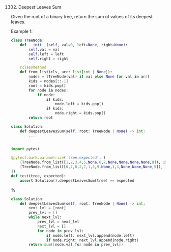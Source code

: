 <!--
The MIT License (MIT)

Copyright (c) 2023-2025 Almaz Ilaletdinov <a.ilaletdinov@yandex.ru>

Permission is hereby granted, free of charge, to any person obtaining a copy
of this software and associated documentation files (the "Software"), to deal
in the Software without restriction, including without limitation the rights
to use, copy, modify, merge, publish, distribute, sublicense, and/or sell
copies of the Software, and to permit persons to whom the Software is
furnished to do so, subject to the following conditions:

The above copyright notice and this permission notice shall be included in all
copies or substantial portions of the Software.

THE SOFTWARE IS PROVIDED "AS IS", WITHOUT WARRANTY OF ANY KIND,
EXPRESS OR IMPLIED, INCLUDING BUT NOT LIMITED TO THE WARRANTIES OF
MERCHANTABILITY, FITNESS FOR A PARTICULAR PURPOSE AND NONINFRINGEMENT.
IN NO EVENT SHALL THE AUTHORS OR COPYRIGHT HOLDERS BE LIABLE FOR ANY CLAIM,
DAMAGES OR OTHER LIABILITY, WHETHER IN AN ACTION OF CONTRACT, TORT OR
OTHERWISE, ARISING FROM, OUT OF OR IN CONNECTION WITH THE SOFTWARE OR THE USE
OR OTHER DEALINGS IN THE SOFTWARE.
-->
1302. Deepest Leaves Sum

Given the root of a binary tree, return the sum of values of its deepest leaves.
 
Example 1:

```python
class TreeNode:
    def __init__(self, val=0, left=None, right=None):
        self.val = val
        self.left = left
        self.right = right

    @classmethod
    def from_list(cls, arr: list[int | None]):
        nodes = [TreeNode(val) if val else None for val in arr]
        kids = nodes[::-1]
        root = kids.pop()
        for node in nodes:
            if node:
                if kids:
                    node.left = kids.pop()
                if kids:
                    node.right = kids.pop()
        return root

class Solution:
    def deepestLeavesSum(self, root: TreeNode | None) -> int:
        ...


import pytest

@pytest.mark.parametrize('tree,expected', [
    (TreeNode.from_list([1,2,3,4,5,None,6,7,None,None,None,None,8]), 15),
    (TreeNode.from_list([6,7,8,2,7,1,3,9,None,1,4,None,None,None,5]), 19),
])
def test(tree, expected):
    assert Solution().deepestLeavesSum(tree) == expected
```

%

```python
class Solution:
    def deepestLeavesSum(self, root: TreeNode | None) -> int:
        next_lvl = [root]
        prev_lvl = []
        while next_lvl:
            prev_lvl = next_lvl
            next_lvl = []
            for node in prev_lvl:
                if node.left: next_lvl.append(node.left)
                if node.right: next_lvl.append(node.right)
        return sum([node.val for node in prev_lvl])
```